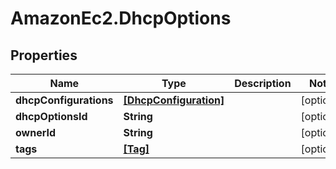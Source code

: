 # AmazonEc2.DhcpOptions

## Properties

Name | Type | Description | Notes
------------ | ------------- | ------------- | -------------
**dhcpConfigurations** | [**[DhcpConfiguration]**](DhcpConfiguration.md) |  | [optional] 
**dhcpOptionsId** | **String** |  | [optional] 
**ownerId** | **String** |  | [optional] 
**tags** | [**[Tag]**](Tag.md) |  | [optional] 


